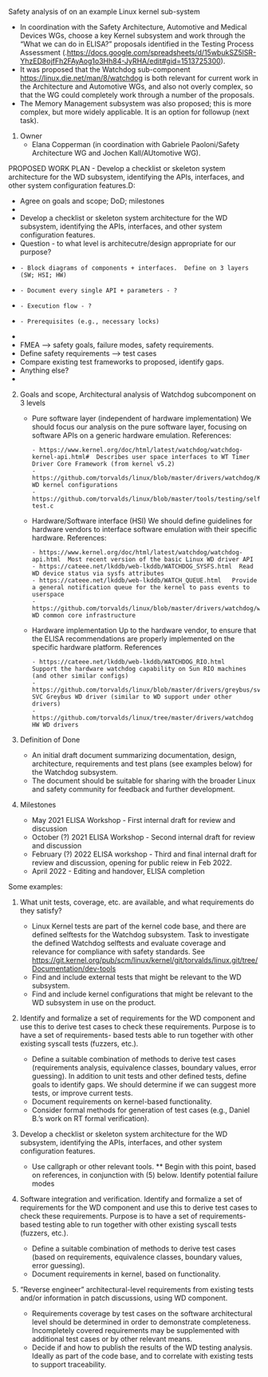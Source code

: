 Safety analysis of on an example Linux kernel sub-system
  - In coordination with the Safety Architecture, Automotive and Medical Devices WGs, choose a key Kernel subsystem and work through the “What we can do in ELISA?” proposals        identified in the Testing Process Assessment (.https://docs.google.com/spreadsheets/d/15wbukSZ5lSR-YhzED8ojfFh2FAyAog1o3Hh84-JyRHA/edit#gid=1513725300).
  - It was proposed that the Watchdog sub-component https://linux.die.net/man/8/watchdog is both relevant for current work in the Architecture and Automotive WGs, and also not overly complex, so that the WG could completely work through a number of the proposals. 
  - The Memory Management subsystem was also proposed; this is more complex, but more widely applicable.  It is an option for followup (next task).

1. Owner
      - Elana Copperman (in coordination with Gabriele Paoloni/Safety Architecture WG and Jochen Kall/AUtomotive WG).
 
PROPOSED WORK PLAN - Develop a checklist or skeleton system architecture for the WD subsystem, identifying the APIs, interfaces, and other system configuration features.D:
* Agree on goals and scope; DoD; milestones
* 
* Develop a checklist or skeleton system architecture for the WD subsystem, identifying the APIs, interfaces, and other system configuration features.
* Question - to what level is architecutre/design appropriate for our purpose?
*     - Block diagrams of components + interfaces.  Define on 3 layers (SW; HSI; HW)
*     - Document every single API + parameters - ?
*     - Execution flow - ?
*     - Prerequisites (e.g., necessary locks)
*     
* FMEA --> safety goals, failure modes, safety requirements.
* Define safety requirements --> test cases
* Compare existing test frameworks to proposed, identify gaps.
* Anything else?
* 
2. Goals and scope, Architectural analysis of Watchdog subcomponent on 3 levels
      - Pure software layer (independent of hardware implementation)
            We should focus our analysis on the pure software layer, focusing on software APIs on a generic hardware emulation.  References:
            
            - https://www.kernel.org/doc/html/latest/watchdog/watchdog-kernel-api.html#  Describes user space interfaces to WT Timer Driver Core Framework (from kernel v5.2)
            - https://github.com/torvalds/linux/blob/master/drivers/watchdog/Kconfig  WD kernel configurations
            - https://github.com/torvalds/linux/blob/master/tools/testing/selftests/watchdog/watchdog-test.c 
            
      - Hardware/Software interface (HSI)
            We should define guidelines for hardware vendors to interface software emulation with their specific hardware.  References:
            
            - https://www.kernel.org/doc/html/latest/watchdog/watchdog-api.html  Most recent version of the basic Linux WD driver API
            - https://cateee.net/lkddb/web-lkddb/WATCHDOG_SYSFS.html  Read WD device status via sysfs attributes
            - https://cateee.net/lkddb/web-lkddb/WATCH_QUEUE.html   Provide a general notification queue for the kernel to pass events to userspace  
            - https://github.com/torvalds/linux/blob/master/drivers/watchdog/watchdog_core.c  WD common core infrastructure
                
      - Hardware implementation
            Up to the hardware vendor, to ensure that the ELISA recommendations are properly implemented on the specific hardware 
            platform.  References
            
            - https://cateee.net/lkddb/web-lkddb/WATCHDOG_RIO.html   Support the hardware watchdog capability on Sun RIO machines (and other similar configs)
            - https://github.com/torvalds/linux/blob/master/drivers/greybus/svc_watchdog.c SVC Greybus WD driver (similar to WD support under other drivers)
            - https://github.com/torvalds/linux/tree/master/drivers/watchdog  HW WD drivers
            
3. Definition of Done
      - An initial draft document summarizing documentation, design, architecture, requirements and test plans (see examples below) for the Watchdog subsystem.  
      - The document should be suitable for sharing with the broader Linux and safety community for feedback and further development.

4. Milestones
      - May 2021 ELISA Workshop - First internal draft for review and discussion
      - October (?) 2021 ELISA Workshop - Second internal draft for review and discussion
      - February (?) 2022 ELISA workshop - Third and final internal draft for review and discussion, opening for public reiew in Feb 2022.
      - April 2022 - Editing and handover, ELISA completion

Some examples:
1. What unit tests, coverage, etc. are available, and what requirements do they satisfy?
      - Linux Kernel tests are part of the kernel code base, and there are defined selftests for the Watchdog subsystem. Task to investigate the defined Watchdog selftests and 	         evaluate coverage and relevance for compliance with safety standards.  See https://git.kernel.org/pub/scm/linux/kernel/git/torvalds/linux.git/tree/Documentation/dev-tools
      - Find and include external tests that might be relevant to the WD subsystem.
      - Find and include kernel configurations that might be relevant to the WD subsystem in use on the product.

2. Identify and formalize a set of requirements for the WD component and use this to derive test cases to check these requirements. Purpose is to have a set of requirements- based tests able to run together with other existing syscall tests (fuzzers, etc.).
      - Define a suitable combination of methods to derive test cases (requirements analysis, equivalence classes, boundary values, error guessing). In addition to unit tests and other defined tests, define goals to identify gaps. We should determine if we can suggest more tests, or improve current tests.
      - Document requirements on kernel-based functionality.
      - Consider formal methods for generation of test cases (e.g., Daniel B.’s work on RT formal verification).

3. Develop a checklist or skeleton system architecture for the WD subsystem, identifying the APIs, interfaces, and other system configuration features.
      - Use callgraph or other relevant tools.
  ** Begin with this point, based on references, in conjunction with (5) below.  Identify potential failure modes 

4. Software integration and verification. Identify and formalize a set of requirements for the WD component and use this to derive test cases to check these requirements. Purpose is to have a set of requirements-based testing able to run together with other existing syscall tests (fuzzers, etc.).
      - Define a suitable combination of methods to derive test cases (based on requirements, equivalence classes, boundary values, error guessing). 	 	
      - Document requirements in kernel, based on functionality.

5. “Reverse engineer” architectural-level requirements from existing tests and/or information in patch discussions, using WD component. 	
      - Requirements coverage by test cases on the software architectural level should be determined in order to demonstrate completeness. Incompletely covered requirements may          be supplemented with additional test cases or by other relevant means.
      - Decide if and how to publish the results of the WD testing analysis. Ideally as part of the code base, and to correlate with existing tests to support traceability.

